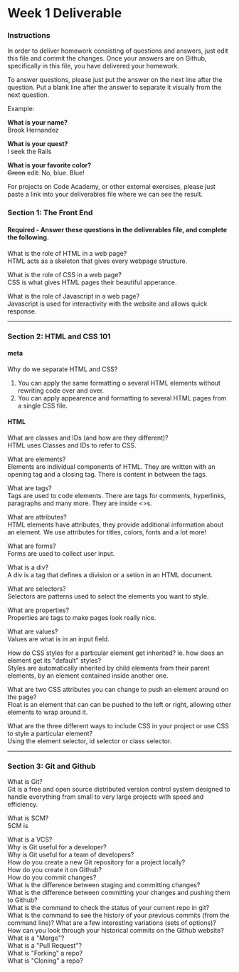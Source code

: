 # Week 1 Deliverable  

### Instructions  

In order to deliver homework consisting of questions and answers, just edit this file and commit the changes.  Once your answers are on Github, specifically in this file, you have delivered your homework.  
  
To answer questions, please just put the answer on the next line after the question.  Put a blank line after the answer to separate it visually from the next question.  

Example:  

**What is your name?**  
Brook Hernandez

**What is your quest?**  
I seek the Rails  

**What is your favorite color?**  
~~Green~~ edit:  No, blue.  Blue!  

For projects on Code Academy, or other external exercises, please just paste a link into your deliverables file where we can see the result.  

### Section 1: The Front End
#### Required - Answer these questions in the deliverables file, and complete the following. 
What is the role of HTML in a web page?  
HTML acts as a skeleton that gives every webpage structure.  

What is the role of CSS in a web page?  
CSS is what gives HTML pages their beautiful apperance.  

What is the role of Javascript in a web page?  
Javascript is used for interactivity with the website and allows quick response.  

---

### Section 2: HTML and CSS 101

#### meta
Why do we separate HTML and CSS?  

1. You can apply the same formatting o several HTML elements without rewriting code over and over.  
2. You can apply appearence and formatting to several HTML pages from a single CSS file.  

#### HTML
What are classes and IDs (and how are they different)?  
HTML uses Classes and IDs to refer to CSS.  

What are elements?  
Elements are individual components of HTML. They are written with an opening tag and a closing tag. There is content in between the tags.  

What are tags?  
Tags are used to code elements. There are tags for comments, hyperlinks, paragraphs and many more. They are inside <>s.  

What are attributes?  
HTML elements have attributes, they provide additional information about an element. We use attributes for titles, colors, fonts and a lot more!  

What are forms?  
Forms are used to collect user input.  

What is a div?  
A div is a tag that defines a division or a setion in an HTML document.  

What are selectors?  
Selectors are patterns used to select the elements you want to style.  

What are properties?  
Properties are tags to make pages look really nice.  

What are values?  
Values are what is in an input field.  

How do CSS styles for a particular element get inherited? ie. how does an element get its "default" styles?  
Styles are automatically inherited by child elements from their parent elements, by an element contained inside another one.   

What are two CSS attributes you can change to push an element around on the page?  
Float is an element that can can be pushed to the left or right, allowing other elements to wrap around it.  

What are the three different ways to include CSS in your project or use CSS to style a particular element?  
Using the element selector, id selector or class selector.

---
### Section 3: Git and Github  
What is Git?  
Git is a free and open source distributed version control system designed to handle everything from small to very large projects with speed and efficiency.  

What is SCM?  
SCM is  

What is a VCS?  
Why is Git useful for a developer?  
Why is Git useful for a team of developers?  
How do you create a new Git repository for a project locally?  
How do you create it on Github?  
How do you commit changes?  
What is the difference between staging and committing changes?  
What is the difference between committing your changes and pushing them to Github?  
What is the command to check the status of your current repo in git?  
What is the command to see the history of your previous commits (from the command line)?  What are a few interesting variations (sets of options)?  
How can you look through your historical commits on the Github website?  
What is a "Merge"?  
What is a "Pull Request"?  
What is "Forking" a repo?  
What is "Cloning" a repo?  
